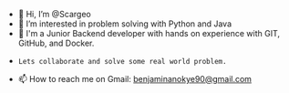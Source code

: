 - 👋 Hi, I’m @Scargeo
- 👀 I’m interested in problem solving with Python and Java 
- 🌱 I'm a Junior Backend developer with hands on experience with GIT, GitHub, and Docker.
-     Lets collaborate and solve some real world problem.
- 📫 How to reach me on Gmail: benjaminanokye90@gmail.com

<!---
Scargeo/Scargeo is a ✨ special ✨ repository because its `README.md` (this file) appears on your GitHub profile.
You can click the Preview link to take a look at your changes.
--->
